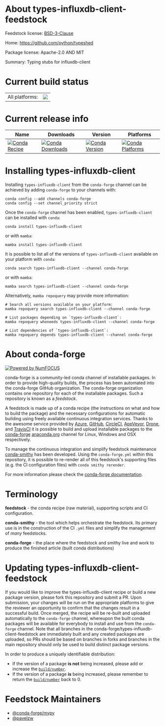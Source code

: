 About types-influxdb-client-feedstock
=====================================

Feedstock license: [BSD-3-Clause](https://github.com/conda-forge/types-influxdb-client-feedstock/blob/main/LICENSE.txt)

Home: https://github.com/python/typeshed

Package license: Apache-2.0 AND MIT

Summary: Typing stubs for influxdb-client

Current build status
====================


<table><tr><td>All platforms:</td>
    <td>
      <a href="https://dev.azure.com/conda-forge/feedstock-builds/_build/latest?definitionId=22517&branchName=main">
        <img src="https://dev.azure.com/conda-forge/feedstock-builds/_apis/build/status/types-influxdb-client-feedstock?branchName=main">
      </a>
    </td>
  </tr>
</table>

Current release info
====================

| Name | Downloads | Version | Platforms |
| --- | --- | --- | --- |
| [![Conda Recipe](https://img.shields.io/badge/recipe-types--influxdb--client-green.svg)](https://anaconda.org/conda-forge/types-influxdb-client) | [![Conda Downloads](https://img.shields.io/conda/dn/conda-forge/types-influxdb-client.svg)](https://anaconda.org/conda-forge/types-influxdb-client) | [![Conda Version](https://img.shields.io/conda/vn/conda-forge/types-influxdb-client.svg)](https://anaconda.org/conda-forge/types-influxdb-client) | [![Conda Platforms](https://img.shields.io/conda/pn/conda-forge/types-influxdb-client.svg)](https://anaconda.org/conda-forge/types-influxdb-client) |

Installing types-influxdb-client
================================

Installing `types-influxdb-client` from the `conda-forge` channel can be achieved by adding `conda-forge` to your channels with:

```
conda config --add channels conda-forge
conda config --set channel_priority strict
```

Once the `conda-forge` channel has been enabled, `types-influxdb-client` can be installed with `conda`:

```
conda install types-influxdb-client
```

or with `mamba`:

```
mamba install types-influxdb-client
```

It is possible to list all of the versions of `types-influxdb-client` available on your platform with `conda`:

```
conda search types-influxdb-client --channel conda-forge
```

or with `mamba`:

```
mamba search types-influxdb-client --channel conda-forge
```

Alternatively, `mamba repoquery` may provide more information:

```
# Search all versions available on your platform:
mamba repoquery search types-influxdb-client --channel conda-forge

# List packages depending on `types-influxdb-client`:
mamba repoquery whoneeds types-influxdb-client --channel conda-forge

# List dependencies of `types-influxdb-client`:
mamba repoquery depends types-influxdb-client --channel conda-forge
```


About conda-forge
=================

[![Powered by
NumFOCUS](https://img.shields.io/badge/powered%20by-NumFOCUS-orange.svg?style=flat&colorA=E1523D&colorB=007D8A)](https://numfocus.org)

conda-forge is a community-led conda channel of installable packages.
In order to provide high-quality builds, the process has been automated into the
conda-forge GitHub organization. The conda-forge organization contains one repository
for each of the installable packages. Such a repository is known as a *feedstock*.

A feedstock is made up of a conda recipe (the instructions on what and how to build
the package) and the necessary configurations for automatic building using freely
available continuous integration services. Thanks to the awesome service provided by
[Azure](https://azure.microsoft.com/en-us/services/devops/), [GitHub](https://github.com/),
[CircleCI](https://circleci.com/), [AppVeyor](https://www.appveyor.com/),
[Drone](https://cloud.drone.io/welcome), and [TravisCI](https://travis-ci.com/)
it is possible to build and upload installable packages to the
[conda-forge](https://anaconda.org/conda-forge) [anaconda.org](https://anaconda.org/)
channel for Linux, Windows and OSX respectively.

To manage the continuous integration and simplify feedstock maintenance
[conda-smithy](https://github.com/conda-forge/conda-smithy) has been developed.
Using the ``conda-forge.yml`` within this repository, it is possible to re-render all of
this feedstock's supporting files (e.g. the CI configuration files) with ``conda smithy rerender``.

For more information please check the [conda-forge documentation](https://conda-forge.org/docs/).

Terminology
===========

**feedstock** - the conda recipe (raw material), supporting scripts and CI configuration.

**conda-smithy** - the tool which helps orchestrate the feedstock.
                   Its primary use is in the construction of the CI ``.yml`` files
                   and simplify the management of *many* feedstocks.

**conda-forge** - the place where the feedstock and smithy live and work to
                  produce the finished article (built conda distributions)


Updating types-influxdb-client-feedstock
========================================

If you would like to improve the types-influxdb-client recipe or build a new
package version, please fork this repository and submit a PR. Upon submission,
your changes will be run on the appropriate platforms to give the reviewer an
opportunity to confirm that the changes result in a successful build. Once
merged, the recipe will be re-built and uploaded automatically to the
`conda-forge` channel, whereupon the built conda packages will be available for
everybody to install and use from the `conda-forge` channel.
Note that all branches in the conda-forge/types-influxdb-client-feedstock are
immediately built and any created packages are uploaded, so PRs should be based
on branches in forks and branches in the main repository should only be used to
build distinct package versions.

In order to produce a uniquely identifiable distribution:
 * If the version of a package **is not** being increased, please add or increase
   the [``build/number``](https://docs.conda.io/projects/conda-build/en/latest/resources/define-metadata.html#build-number-and-string).
 * If the version of a package **is** being increased, please remember to return
   the [``build/number``](https://docs.conda.io/projects/conda-build/en/latest/resources/define-metadata.html#build-number-and-string)
   back to 0.

Feedstock Maintainers
=====================

* [@conda-forge/mypy](https://github.com/conda-forge/mypy/)
* [@pavelzw](https://github.com/pavelzw/)

